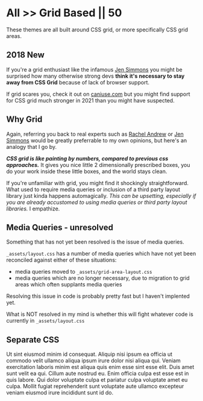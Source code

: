 # All >> Grid Based || 50

These themes are all built around CSS grid, or more specifically CSS grid areas.

## 2018 New

If you're a grid enthusiast like the infamous [Jen Simmons](https://en.wikipedia.org/wiki/Jen_Simmons) you might be surprised how many otherwise strong devs **think it's necessary to stay away from CSS Grid** because of lack of browser support.

If grid scares you, check it out on [caniuse.com](https://caniuse.com/?search=grid) but you might find support for CSS grid much stronger in 2021 than you might have suspected.

## Why Grid

Again, referring you back to real experts such as [Rachel Andrew](https://www.smashingmagazine.com/understanding-css-grid-template-areas/) or [Jen Simmons](https://labs.jensimmons.com/) would be greatly preferrable to my own opinions, but here's an analogy that I go by.

_**CSS grid is like painting by numbers, compared to previous css approaches.**_ It gives you nice little 2 dimensionally prescribed boxes, you do your work inside these little boxes, and the world stays clean.

If you're unfamiliar with grid, you might find it shockingly straightforward. What used to require media queries or inclusion of a third party layout library just kinda happens automagically. _This can be upsetting, especially if you are already accustomed to using media queries or third party layout libraries._ I empathize.

## Media Queries - unresolved

Something that has not yet been resolved is the issue of media queries.

`_assets/layout.css` has a number of media queries which have not yet been reconciled against either of these situations:

- media queries moved to `_assets/grid-area-layout.css`
- media queries which are no longer necessary, due to migration to grid areas which often supplants media queries

Resolving this issue in code is probably pretty fast but I haven't implented yet.

What is NOT resolved in my mind is whether this will fight whatever code is currently in `_assets/layout.css`

## Separate CSS

Ut sint eiusmod minim id consequat. Aliquip nisi ipsum ea officia ut commodo velit ullamco aliqua ipsum irure dolor nisi aliqua qui. Veniam exercitation laboris minim est aliqua quis enim esse sint esse elit. Duis amet sunt velit ea qui. Cillum aute nostrud eu. Enim officia culpa est esse est in quis labore. Qui dolor voluptate culpa et pariatur culpa voluptate amet eu culpa. Mollit fugiat reprehenderit sunt voluptate aute ullamco excepteur veniam eiusmod irure incididunt sunt id do.